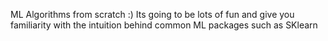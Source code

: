 ML Algorithms from scratch :) Its going to be lots of fun and give you familiarity with the intuition behind common ML packages such as SKlearn


